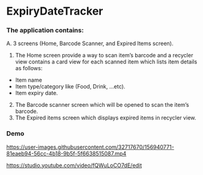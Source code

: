 # ExpiryDateTracker

### The application contains:
A. 3 screens (Home, Barcode Scanner, and Expired Items screen).
  1) The Home screen provide a way to scan item’s barcode and a recycler view contains a card view
  for each scanned item which lists item details as follows:
  - Item name
  - Item type/category like (Food, Drink, ...etc).
  - Item expiry date.
  2) The Barcode scanner screen which will be opened to scan the item’s barcode.
  3) The Expired items screen which displays expired items in recycler view.

### Demo


https://user-images.githubusercontent.com/32717670/156940771-81eaeb94-56cc-4b18-9b5f-5f6638515087.mp4










https://studio.youtube.com/video/fQWuLoCO7dE/edit
